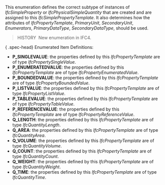 This enumeration defines the correct subtype of instances of _IfcSimpleProperty_ or _IfcPhysicalSimpleQuantity_ that are created and are assigned to this _IfcSimplePropertyTemplate_. It also determines how the attributes of _IfcPropertyTemplate_, _PrimaryUnit_, _SecondaryUnit_, _Enumerators_, _PrimaryDataType_, _SecondaryDataType_, should be used.

> HISTORY&nbsp; New enumeration in IFC4.

{ .spec-head}
Enumerated Item Definitions:

* **P_SINGLEVALUE**: the properties defined by this _IfcPropertyTemplate_ are of type _IfcPropertySingleValue_.
* **P_ENUMERATEDVALUE**: the properties defined by this _IfcPropertyTemplate_ are of type _IfcPropertyEnumeratedValue_.
* **P_BOUNDEDVALUE**: the properties defined by this _IfcPropertyTemplate_ are of type _IfcPropertyBoundedValue_.
* **P_LISTVALUE**: the properties defined by this _IfcPropertyTemplate_ are of type _IfcPropertyListValue_.
* **P_TABLEVALUE**: the properties defined by this _IfcPropertyTemplate_ are of type _IfcPropertyTableValue_.
* **P_REFERENCEVALUE**: the properties defined by this _IfcPropertyTemplate_ are of type _IfcPropertyReferenceValue_.
* **Q_LENGTH**: the properties defined by this _IfcPropertyTemplate_ are of type _IfcQuantityLength_.
* **Q_AREA**: the properties defined by this _IfcPropertyTemplate_ are of type _IfcQuantityArea_.
* **Q_VOLUME**: the properties defined by this _IfcPropertyTemplate_ are of type _IfcQuantityVolume_.
* **Q_COUNT**: the properties defined by this _IfcPropertyTemplate_ are of type _IfcQuantityCount_.
* **Q_WEIGHT**: the properties defined by this _IfcPropertyTemplate_ are of type _IfcQuantityWeight_.
* **Q_TIME**: the properties defined by this _IfcPropertyTemplate_ are of type _IfcQuantityTime_.
